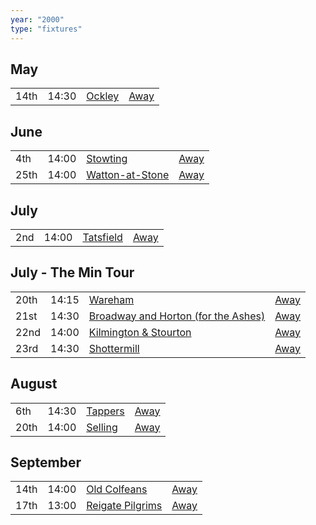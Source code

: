 ```yaml
---
year: "2000"
type: "fixtures"
---
```


## May

|  |  |  |  |
|:---|:---|:---|:---|
| 14th | 14:30 | [Ockley](/2000/ockley) | [Away](https://goo.gl/maps/vmhvFhbrVZGrsXAAA) |

## June

|  |  |  |  |
|:---|:---|:---|:---|
| 4th | 14:00 | [Stowting](/2000/stowting) | [Away](https://goo.gl/maps/A5HTfBKbD44fwSDq7) |
| 25th | 14:00 | [Watton-at-Stone](/2000/watton-at-stone) | [Away](https://goo.gl/maps/JPBQawMsjLgYtVHk9) |

## July

|  |  |  |  |
|:---|:---|:---|:---|
| 2nd | 14:00 | [Tatsfield](/2000/tatsfield) | [Away](https://goo.gl/maps/U9dz6eSd2xoKyCbLA) |

## July - The Min Tour

|  |  |  |  |
|:---|:---|:---|:---|
| 20th | 14:15 | [Wareham](/2000/wareham) | [Away](https://goo.gl/maps/NCMSJcACC3XVjnR27) |
| 21st | 14:30 | [Broadway and Horton (for the Ashes)](/2000/broadway-and-horton) | [Away](https://goo.gl/maps/orv3RETHUX95dBWv7) |
| 22nd | 14:00 | [Kilmington & Stourton](/2000/kilmington-and-stourton) | [Away](https://goo.gl/maps/2Zj7maXqRmipogRA6) |
| 23rd | 14:30 | [Shottermill](/2000/shottermill) | [Away]() |

## August

|  |  |  |  |
|:---|:---|:---|:---|
| 6th | 14:30 | [Tappers](/2000/tappers) | [Away]() |
| 20th | 14:00 | [Selling](/2000/selling) | [Away](https://goo.gl/maps/pV2tb26PncWLNiBm9) |

## September

|  |  |  |  |
|:---|:---|:---|:---|
| 14th | 14:00 | [Old Colfeans](/2000/old-colfeans) | [Away](https://goo.gl/maps/vhwZEdPcYg4q3f3P8) |
| 17th | 13:00 | [Reigate Pilgrims](/2000/reigate-pilgrims) | [Away](https://goo.gl/maps/z54KDhWLtQreY6xy9) |